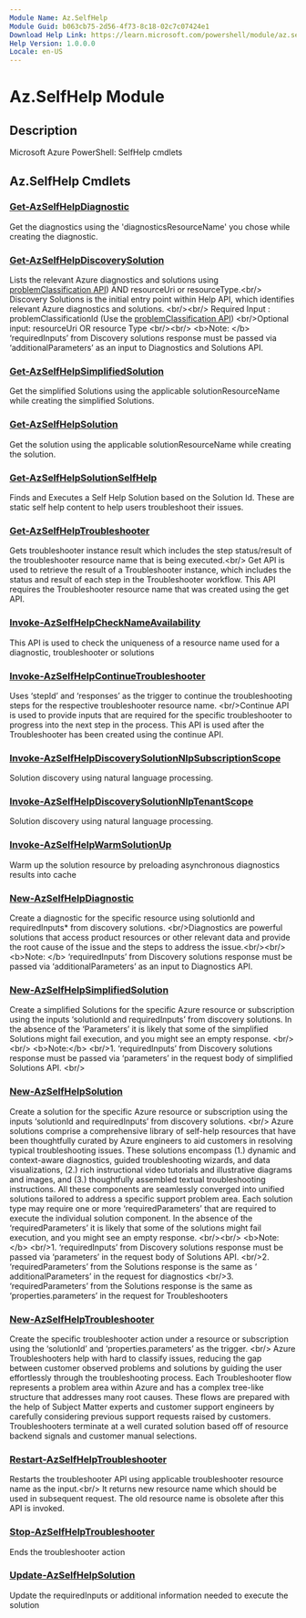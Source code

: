 ```yaml
---
Module Name: Az.SelfHelp
Module Guid: b063cb75-2d56-4f73-8c18-02c7c07424e1
Download Help Link: https://learn.microsoft.com/powershell/module/az.selfhelp
Help Version: 1.0.0.0
Locale: en-US
---
```


# Az.SelfHelp Module
## Description
Microsoft Azure PowerShell: SelfHelp cmdlets

## Az.SelfHelp Cmdlets
### [Get-AzSelfHelpDiagnostic](Get-AzSelfHelpDiagnostic.md)
Get the diagnostics using the 'diagnosticsResourceName' you chose while creating the diagnostic.

### [Get-AzSelfHelpDiscoverySolution](Get-AzSelfHelpDiscoverySolution.md)
Lists the relevant Azure diagnostics and solutions using [problemClassification API](https://learn.microsoft.com/rest/api/support/problem-classifications/list?tabs=HTTP)) AND  resourceUri or resourceType.\<br/\> Discovery Solutions is the initial entry point within Help API, which identifies relevant Azure diagnostics and solutions.
\<br/\>\<br/\> Required Input :  problemClassificationId (Use the [problemClassification API](https://learn.microsoft.com/rest/api/support/problem-classifications/list?tabs=HTTP)) \<br/\>Optional input: resourceUri OR resource Type \<br/\>\<br/\> \<b\>Note: \</b\>  ‘requiredInputs’ from Discovery solutions response must be passed via ‘additionalParameters’ as an input to Diagnostics and Solutions API.

### [Get-AzSelfHelpSimplifiedSolution](Get-AzSelfHelpSimplifiedSolution.md)
Get the simplified Solutions using the applicable solutionResourceName while creating the simplified Solutions.

### [Get-AzSelfHelpSolution](Get-AzSelfHelpSolution.md)
Get the solution using the applicable solutionResourceName while creating the solution.

### [Get-AzSelfHelpSolutionSelfHelp](Get-AzSelfHelpSolutionSelfHelp.md)
Finds and Executes a Self Help Solution based on the Solution Id.
These are static self help content to help users troubleshoot their issues.

### [Get-AzSelfHelpTroubleshooter](Get-AzSelfHelpTroubleshooter.md)
Gets troubleshooter instance result which includes the step status/result of the troubleshooter resource name that is being executed.\<br/\> Get API is used to retrieve the result of a Troubleshooter instance, which includes the status and result of each step in the Troubleshooter workflow.
This API requires the Troubleshooter resource name that was created using the get API.

### [Invoke-AzSelfHelpCheckNameAvailability](Invoke-AzSelfHelpCheckNameAvailability.md)
This API is used to check the uniqueness of a resource name used for a diagnostic, troubleshooter or solutions

### [Invoke-AzSelfHelpContinueTroubleshooter](Invoke-AzSelfHelpContinueTroubleshooter.md)
Uses ‘stepId’ and ‘responses’ as the trigger to continue the troubleshooting steps for the respective troubleshooter resource name.
\<br/\>Continue API is used to provide inputs that are required for the specific troubleshooter to progress into the next step in the process.
This API is used after the Troubleshooter has been created using the continue API.

### [Invoke-AzSelfHelpDiscoverySolutionNlpSubscriptionScope](Invoke-AzSelfHelpDiscoverySolutionNlpSubscriptionScope.md)
Solution discovery using natural language processing.

### [Invoke-AzSelfHelpDiscoverySolutionNlpTenantScope](Invoke-AzSelfHelpDiscoverySolutionNlpTenantScope.md)
Solution discovery using natural language processing.

### [Invoke-AzSelfHelpWarmSolutionUp](Invoke-AzSelfHelpWarmSolutionUp.md)
Warm up the solution resource by preloading asynchronous diagnostics results into cache

### [New-AzSelfHelpDiagnostic](New-AzSelfHelpDiagnostic.md)
Create a diagnostic for the specific resource using solutionId and requiredInputs* from discovery solutions.
\<br/\>Diagnostics are powerful solutions that access product resources or other relevant data and provide the root cause of the issue and the steps to address the issue.\<br/\>\<br/\> \<b\>Note: \</b\> ‘requiredInputs’ from Discovery solutions response must be passed via ‘additionalParameters’ as an input to Diagnostics API.

### [New-AzSelfHelpSimplifiedSolution](New-AzSelfHelpSimplifiedSolution.md)
Create a simplified Solutions for the specific Azure resource or subscription using the inputs ‘solutionId and requiredInputs’ from discovery solutions.
In the absence of the ‘Parameters’ it is likely that some of the simplified Solutions might fail execution, and you might see an empty response.
\<br/\>\<br/\> \<b\>Note:\</b\>  \<br/\>1.
‘requiredInputs’ from Discovery solutions response must be passed via ‘parameters’ in the request body of simplified Solutions API.
\<br/\>

### [New-AzSelfHelpSolution](New-AzSelfHelpSolution.md)
Create a solution for the specific Azure resource or subscription using the inputs ‘solutionId and requiredInputs’ from discovery solutions.
\<br/\> Azure solutions comprise a comprehensive library of self-help resources that have been thoughtfully curated by Azure engineers to aid customers in resolving typical troubleshooting issues.
These solutions encompass (1.) dynamic and context-aware diagnostics, guided troubleshooting wizards, and data visualizations, (2.) rich instructional video tutorials and illustrative diagrams and images, and (3.) thoughtfully assembled textual troubleshooting instructions.
All these components are seamlessly converged into unified solutions tailored to address a specific support problem area.
Each solution type may require one or more ‘requiredParameters’ that are required to execute the individual solution component.
In the absence of the ‘requiredParameters’ it is likely that some of the solutions might fail execution, and you might see an empty response.
\<br/\>\<br/\> \<b\>Note:\</b\>  \<br/\>1.
‘requiredInputs’ from Discovery solutions response must be passed via ‘parameters’ in the request body of Solutions API.
\<br/\>2.
‘requiredParameters’ from the Solutions response is the same as ‘ additionalParameters’ in the request for diagnostics \<br/\>3.
‘requiredParameters’ from the Solutions response is the same as ‘properties.parameters’ in the request for Troubleshooters

### [New-AzSelfHelpTroubleshooter](New-AzSelfHelpTroubleshooter.md)
Create the specific troubleshooter action under a resource or subscription using the ‘solutionId’ and  ‘properties.parameters’ as the trigger.
\<br/\> Azure Troubleshooters help with hard to classify issues, reducing the gap between customer observed problems and solutions by guiding the user effortlessly through the troubleshooting process.
Each Troubleshooter flow represents a problem area within Azure and has a complex tree-like structure that addresses many root causes.
These flows are prepared with the help of Subject Matter experts and customer support engineers by carefully considering previous support requests raised by customers.
Troubleshooters terminate at a well curated solution based off of resource backend signals and customer manual selections.

### [Restart-AzSelfHelpTroubleshooter](Restart-AzSelfHelpTroubleshooter.md)
Restarts the troubleshooter API using applicable troubleshooter resource name as the input.\<br/\> It returns new resource name which should be used in subsequent request.
The old resource name is obsolete after this API is invoked.

### [Stop-AzSelfHelpTroubleshooter](Stop-AzSelfHelpTroubleshooter.md)
Ends the troubleshooter action

### [Update-AzSelfHelpSolution](Update-AzSelfHelpSolution.md)
Update the requiredInputs or additional information needed to execute the solution

